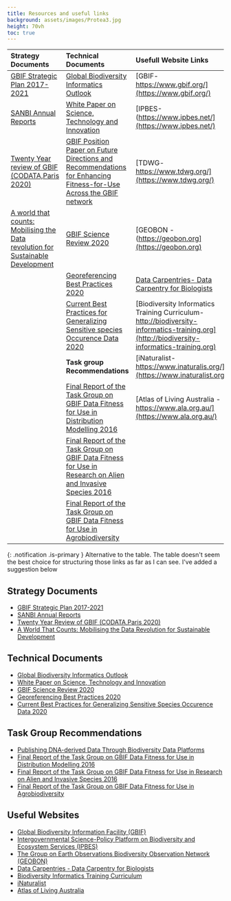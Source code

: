 ```yaml
---
title: Resources and useful links
background: assets/images/Protea3.jpg
height: 70vh
toc: true
---
```

|Strategy Documents|Technical Documents|Usefull Website Links|
| :---------------------|:----------------------|:-----------------------|
|[GBIF Strategic Plan 2017-2021](https://assets.ctfassets.net/uo17ejk9rkwj/3UnrwAF9tC8siA644COw8W/5c0a0068364b0b632c1bf20ad2954a4b/GBIF-strategic-plan-2017-2021.pdf)|[Global Biodiversity Informatics Outlook](https://assets.ctfassets.net/uo17ejk9rkwj/7Kj8EyXDwW2IUWKk2WYOaE/85947f585b9c6255c9b72b9325ba44b6/GBIO.pdf)|[GBIF-https://www.gbif.org/](https://www.gbif.org/)|
|[SANBI Annual Reports](https://www.sanbi.org/about/annual-reports/sanbi-annual-reports-overview)|[White Paper on Science, Technology and Innovation](https://www.dst.gov.za/images/2019/White_paper_web_copyv1.pdf)|[IPBES-(https://www.ipbes.net/](https://www.ipbes.net/)
|[Twenty Year review of GBIF (CODATA,Paris 2020)](https://zenodo.org/record/3779922#.YZO4oY4zY2w)|[GBIF Position Paper on Future Directions and Recommendations for Enhancing Fitness-for-Use Across the GBIF network](https://assets.ctfassets.net/uo17ejk9rkwj/6DEy1F6oZUem40CqWQeA84/6312bc5e314d608460b0b89e06cb4f2a/gbif_fitness_use_position_paper_en.pdf)|[TDWG-https://www.tdwg.org/](https://www.tdwg.org/)|
|[A world that counts: Mobilising the Data revolution for Sustainable Development](https://www.undatarevolution.org/wp-content/uploads/2014/11/A-World-That-Counts.pdf)|[GBIF Science Review 2020](https://assets.ctfassets.net/uo17ejk9rkwj/37mOTkUYsVfAc4e080MEVV/237e2229af7c8537dbff213f7cbd7576/SR2020_interactive_v2.pdf)|[GEOBON -(https://geobon.org](https://geobon.org)|
||[Georeferencing Best Practices 2020](https://docs.gbif.org/georeferencing-best-practices/1.0/en/georeferencing-best-practices.en.pdf)|[Data Carpentries- Data Carpentry for Biologists](https://datacarpentry.org/semester-biology/)|
||[Current Best Practices for Generalizing Sensitive species Occurence Data 2020](https://docs.gbif.org/sensitive-species-best-practices/master/en/current-best-practices-for-generalizing-sensitive-species-occurrence-data.en.pdf) |[Biodiversity Informatics Training Curriculum-http://biodiversity-informatics-training.org](http://biodiversity-informatics-training.org)|
||**Task group Recommendations**|[iNaturalist-https://www.inaturalis.org/](https://www.inaturalist.org/)|
||[Final Report of the Task Group on GBIF Data Fitness for Use in Distribution Modelling 2016](https://assets.ctfassets.net/uo17ejk9rkwj/4T60zRVRHGoyQ6sYIImmoy/ec98d2a617c4bc5324158579929e613e/Final_report_of_the_task_group_on_GBIF_data_fitness_for_use_in_distribution_modelling_ver1.1.pdf)|[Atlas of Living Australia - https://www.ala.org.au/](https://www.ala.org.au/)|
||[Final Report of the Task Group on GBIF Data Fitness for Use in Research on Alien and Invasive Species 2016](https://assets.ctfassets.net/uo17ejk9rkwj/neYMrW2LtegSEgWA6oG86/0dcb66890bfd1b8002bb0dd65ae7127e/ais-task-group-FINAL_3.pdf)||
||[Final Report of the Task Group on GBIF Data Fitness for Use in Agrobiodiversity](https://www.duo.uio.no/bitstream/handle/10852/50041/Final-report-of-the-task-group-on-GBIF-data-fitness-for-use-in-agrobiodiversity.pdf?sequence=1)||


{: .notification .is-primary }
Alternative to the table. The table doesn't seem the best choice for structuring those links as far as I can see. I've added a suggestion below

## Strategy Documents
* [GBIF Strategic Plan 2017-2021](https://assets.ctfassets.net/uo17ejk9rkwj/3UnrwAF9tC8siA644COw8W/5c0a0068364b0b632c1bf20ad2954a4b/GBIF-strategic-plan-2017-2021.pdf)
* [SANBI Annual Reports](https://www.sanbi.org/about/annual-reports/sanbi-annual-reports-overview)
* [Twenty Year Review of GBIF (CODATA,Paris 2020)](https://zenodo.org/record/3779922#.YZO4oY4zY2w)
* [A World That Counts: Mobilising the Data Revolution for Sustainable Development](https://www.undatarevolution.org/wp-content/uploads/2014/11/A-World-That-Counts.pdf)

## Technical Documents
* [Global Biodiversity Informatics Outlook](https://assets.ctfassets.net/uo17ejk9rkwj/7Kj8EyXDwW2IUWKk2WYOaE/85947f585b9c6255c9b72b9325ba44b6/GBIO.pdf)
* [White Paper on Science, Technology and Innovation](https://www.dst.gov.za/images/2019/White_paper_web_copyv1.pdf)
* [GBIF Science Review 2020](https://assets.ctfassets.net/uo17ejk9rkwj/37mOTkUYsVfAc4e080MEVV/237e2229af7c8537dbff213f7cbd7576/SR2020_interactive_v2.pdf)
* [Georeferencing Best Practices 2020](https://docs.gbif.org/georeferencing-best-practices/1.0/en/georeferencing-best-practices.en.pdf)
* [Current Best Practices for Generalizing Sensitive Species Occurence Data 2020](https://docs.gbif.org/sensitive-species-best-practices/master/en/current-best-practices-for-generalizing-sensitive-species-occurrence-data.en.pdf)

## Task Group Recommendations
* [Publishing DNA-derived Data Through Biodiversity Data Platforms](https://docs.gbif.org/publishing-dna-derived-data/1.0/en/)
* [Final Report of the Task Group on GBIF Data Fitness for Use in Distribution Modelling 2016](https://assets.ctfassets.net/uo17ejk9rkwj/4T60zRVRHGoyQ6sYIImmoy/ec98d2a617c4bc5324158579929e613e/Final_report_of_the_task_group_on_GBIF_data_fitness_for_use_in_distribution_modelling_ver1.1.pdf)
* [Final Report of the Task Group on GBIF Data Fitness for Use in Research on Alien and Invasive Species 2016](https://assets.ctfassets.net/uo17ejk9rkwj/neYMrW2LtegSEgWA6oG86/0dcb66890bfd1b8002bb0dd65ae7127e/ais-task-group-FINAL_3.pdf)
* [Final Report of the Task Group on GBIF Data Fitness for Use in Agrobiodiversity](https://www.duo.uio.no/bitstream/handle/10852/50041/Final-report-of-the-task-group-on-GBIF-data-fitness-for-use-in-agrobiodiversity.pdf?sequence=1)

## Useful Websites
* [Global Biodiversity Information Facility (GBIF)](https://www.gbif.org/)
* [Intergovernmental Science-Policy Platform on Biodiversity and Ecosystem Services (IPBES)](https://www.ipbes.net/)
* [The Group on Earth Observations Biodiversity Observation Network (GEOBON)](https://geobon.org)
* [Data Carpentries - Data Carpentry for Biologists](https://datacarpentry.org/semester-biology/)
* [Biodiversity Informatics Training Curriculum](http://biodiversity-informatics-training.org)
* [iNaturalist](https://www.inaturalist.org/)
* [Atlas of Living Australia](https://www.ala.org.au/)


